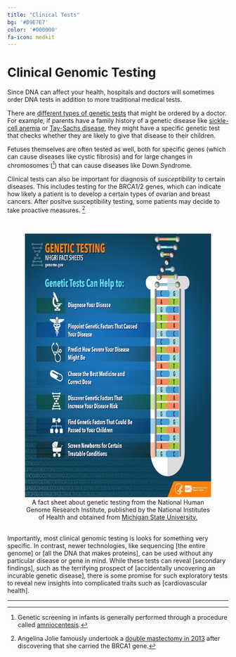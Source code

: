 ```yaml
---
title: "Clinical Tests"
bg: '#D9E7E7'
color: '#000000'
fa-icon: medkit
---
```


# Clinical Genomic Testing

Since DNA can affect your health, hospitals and doctors will sometimes order DNA tests in addition to more traditional medical tests.



There are [different types of genetic tests](<https://www.cdc.gov/genomics/gtesting/genetic_testing.htm>) that might be ordered by a doctor. For example, if parents have a family history of a genetic disease like [sickle-cell anemia](<https://www.cdc.gov/ncbddd/sicklecell/facts.html>) or [Tay-Sachs disease](<https://www.mayoclinic.org/diseases-conditions/tay-sachs-disease/symptoms-causes/syc-20378190>), they might have a specific genetic test that checks whether they are likely to give that disease to their children.



Fetuses themselves are often tested as well, both for specific genes (which can cause diseases like cystic fibrosis) and for large changes in chromosomes ([^5]) that can cause diseases like Down Syndrome. 



Clinical tests can also be important for diagnosis of *susceptibility* to certain diseases. This includes testing for the BRCA1/2 genes, which can indicate how likely a patient is to develop a certain types of ovarian and breast cancers. After positve susceptibility testing, some patients may decide to take proactive measures. [^6]

<br>

<figure align="center">
  <img src="/img/clinicaltesting.jpg" alt="A NHGRI fact sheet about genetic tests" width="600" height="600"/>
  <figcaption>A fact sheet about genetic testing from the National Human Genome Research Institute, published by the National Institutes of Health and obtained from <a href="https://www.canr.msu.edu/news/choosing_the_right_dna_test_for_your_needs">Michigan State University.</a></figcaption>
</figure>
<br>
Importantly, most clinical genomic testing is looks for something very specific. In contrast, newer technologies, like sequencing [the entire genome] or [all the DNA that makes proteins], can be used without any particular disease or gene in mind. While these tests can reveal [secondary findings], such as the terrifying prospect of [accidentally uncovering an incurable genetic disease], there is some promise for such exploratory tests to reveal new insights into complicated traits such as [cardiovascular health].



<hr>



[^5]: Genetic screening in infants is generally performed through a procedure called [amniocentesis](<https://www.mayoclinic.org/tests-procedures/amniocentesis/about/pac-20392914>). 
[^6]: Angelina Jolie famously undertook a [double mastectomy in 2013](<https://canceraustralia.gov.au/about-us/news/angelina-jolies-surgery-reduce-her-risk-ovarian-cancer>) after discovering that she carried the BRCA1 gene.